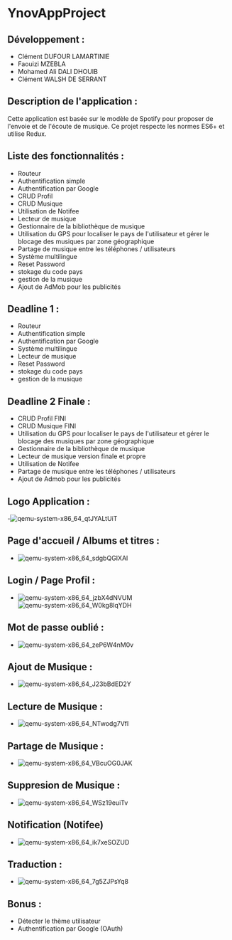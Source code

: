 # YnovAppProject

## Développement :
- Clément DUFOUR LAMARTINIE 
- Faouizi MZEBLA
- Mohamed Ali DALI DHOUIB
- Clément WALSH DE SERRANT

## Description de l'application :

Cette application est basée sur le modèle de Spotify pour proposer de l'envoie et de l'écoute de musique. Ce projet respecte les normes ES6+ et utilise Redux.

## Liste des fonctionnalités :
- Routeur
- Authentification simple
- Authentification par Google
- CRUD Profil
- CRUD Musique
- Utilisation de Notifee
- Lecteur de musique
- Gestionnaire de la bibliothèque de musique
- Utilisation du GPS pour localiser le pays de l'utilisateur et gérer le blocage des musiques par zone géographique
- Partage de musique entre les téléphones / utilisateurs
- Système multilingue
- Reset Password
- stokage du code pays
- gestion de la musique
- Ajout de AdMob pour les publicités

## Deadline 1 :
- Routeur
- Authentification simple
- Authentification par Google
- Système multilingue
- Lecteur de musique
- Reset Password
- stokage du code pays
- gestion de la musique

## Deadline 2 Finale :
- CRUD Profil FINI
- CRUD Musique FINI
- Utilisation du GPS pour localiser le pays de l'utilisateur et gérer le blocage des musiques par zone géographique
- Gestionnaire de la bibliothèque de musique
- Lecteur de musique version finale et propre
- Utilisation de Notifee
- Partage de musique entre les téléphones / utilisateurs
- Ajout de Admob pour les publicités

## Logo Application :
-![qemu-system-x86_64_qtJYALtUiT](https://user-images.githubusercontent.com/56970054/234806528-d7958e46-b81f-4c1d-b70b-72bfdfdc3298.png) 

 ## Page d'accueil / Albums et titres :
- ![qemu-system-x86_64_sdgbQGIXAl](https://user-images.githubusercontent.com/56970054/233374415-ba320d77-3769-4f2c-a346-a304057698cc.gif)

 ## Login / Page Profil :
- ![qemu-system-x86_64_jzbX4dNVUM](https://user-images.githubusercontent.com/56970054/234806053-415efe03-c1b6-4bc2-a3d4-0fcd4b4ea9cd.gif)
 ![qemu-system-x86_64_W0kg8lqYDH](https://user-images.githubusercontent.com/56970054/234805750-3096eda9-3622-4a0d-82db-dd2e0b13772a.png)
 

## Mot de passe oublié :
- ![qemu-system-x86_64_zeP6W4nM0v](https://user-images.githubusercontent.com/56970054/234800870-64c6d2fe-1e2a-42bd-b709-591141eac2df.gif)

 ## Ajout de Musique :
- ![qemu-system-x86_64_J23bBdED2Y](https://user-images.githubusercontent.com/56970054/233375454-b64edacf-9d56-4185-aa11-72d578fdfa22.gif)

 ## Lecture de Musique :
 - ![qemu-system-x86_64_NTwodg7VfI](https://user-images.githubusercontent.com/56970054/234803404-4ea8bf77-aafb-41a3-bb5a-d8aaca1fcd24.gif)
 
 ## Partage de Musique :
 - ![qemu-system-x86_64_VBcuOG0JAK](https://user-images.githubusercontent.com/56970054/234803823-23721dd9-69a4-4774-b35a-79454d9502c0.gif)

 ## Suppresion de Musique :
- ![qemu-system-x86_64_WSz19euiTv](https://user-images.githubusercontent.com/56970054/233377278-11a9a32b-037d-4702-812b-6870abee82a0.gif)

## Notification (Notifee)
- ![qemu-system-x86_64_ik7xeSOZUD](https://user-images.githubusercontent.com/56970054/234804347-c53ff495-a5bc-484c-90bb-958ae4dcfe3c.gif)

## Traduction : 
- ![qemu-system-x86_64_7g5ZJPsYq8](https://user-images.githubusercontent.com/56970054/233378196-ef31907a-dcc5-4761-a9c8-208d7bf7d9c8.gif)

## Bonus :
- Détecter le thème utilisateur
- Authentification par Google (OAuth)
